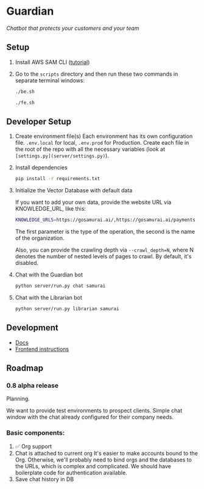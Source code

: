 # Guardian

*Chatbot that protects your customers and your team*

## Setup

1. Install AWS SAM
   CLI ([tutorial](https://docs.aws.amazon.com/serverless-application-model/latest/developerguide/install-sam-cli.html))
2. Go to the `scripts` directory and then run these two commands in separate terminal windows:

    ```bash
    ./be.sh
    ```

    ```bash
    ./fe.sh
    ```

## Developer Setup

1. Create environment file(s)
   Each environment has its own configuration file. `.env.local` for local, `.env.prod` for Production.
   Create each file in the root of the repo with all the necessary variables (look
   at `[settings.py](server/settings.py)`).

2. Install dependencies

    ```bash
    pip install -r requirements.txt
    ```

3. Initialize the Vector Database with default data

   If you want to add your own data, provide the website URL via KNOWLEDGE_URL, like this:

    ```bash
    KNOWLEDGE_URLS=https://gosamurai.ai/,https://gosamurai.ai/payments python server/run.py vdb samurai --crawl_depth=1
    ```

   The first parameter is the type of the operation, the second is the name of the organization.

   Also, you can provide the crawling depth via `--crawl_depth=N`, where N denotes the number of nested levels of pages
   to crawl. By default, it's disabled.

4. Chat with the Guardian bot

    ```bash
    python server/run.py chat samurai
    ```

5. Chat with the Librarian bot

    ```bash
    python server/run.py librarian samurai
    ```

## Development

* [Docs](docs/README.md)
* [Frontend instructions](frontend/README.md)

## Roadmap

### 0.8 alpha release

Planning.

We want to provide test environments to prospect clients. Simple chat window with the chat already configured for their
company needs.

### Basic components:

1. ✅ Org support
2. Chat is attached to current org
   It's easier to make accounts bound to the Org. Otherwise, we'll probably need to bind orgs and the databases to the
   URLs, which is complex and complicated. We should have boilerplate code for authentication available.
3. Save chat history in DB